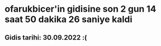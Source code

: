 # ofarukbicer'in gidisine son 2 gun 14 saat 50 dakika 26 saniye kaldi

## Gidis tarihi: 30.09.2022 :(